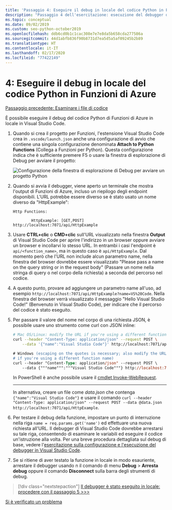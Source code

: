 ```yaml
---
title: 'Passaggio 4: Eseguire il debug in locale del codice Python in Funzioni di Azure con VS Code'
description: "Passaggio 4 dell'esercitazione: esecuzione del debugger di VS Code in locale per verificare il codice Python."
ms.topic: conceptual
ms.date: 09/02/2019
ms.custom: seo-python-october2019
ms.openlocfilehash: ddb6cd0b1c1cac308e7e7e8da5b658cda277586a
ms.sourcegitcommit: 44d1abfb836f90b8731d7ea5d5a5af09245b2b89
ms.translationtype: HT
ms.contentlocale: it-IT
ms.lasthandoff: 02/17/2020
ms.locfileid: "77422149"
---
```

# <a name="4-debug-the-azure-functions-python-code-locally"></a>4: Eseguire il debug in locale del codice Python in Funzioni di Azure

[Passaggio precedente: Esaminare i file di codice](tutorial-vs-code-serverless-python-03.md)

È possibile eseguire il debug del codice Python di Funzioni di Azure in locale in Visual Studio Code.

1. Quando si crea il progetto per Funzioni, l'estensione Visual Studio Code crea in `.vscode/launch.json` anche una configurazione di avvio che contiene una singola configurazione denominata **Attach to Python Functions** (Collega a Funzioni per Python). Questa configurazione indica che è sufficiente premere F5 o usare la finestra di esplorazione di Debug per avviare il progetto:

    ![Configurazione della finestra di esplorazione di Debug per avviare un progetto Python](media/tutorial-vs-code-serverless-python/configuration-to-start-a-python-project-for-debugging.png)

1. Quando si avvia il debugger, viene aperto un terminale che mostra l'output di Funzioni di Azure, incluso un riepilogo degli endpoint disponibili. L'URL potrebbe essere diverso se è stato usato un nome diverso da "HttpExample":

    ```output
    Http Functions:

            HttpExample: [GET,POST] http://localhost:7071/api/HttpExample
    ```

1. Usare **CTRL+clic** o **CMD+clic** sull'URL visualizzato nella finestra **Output** di Visual Studio Code per aprire l'indirizzo in un browser oppure avviare un browser e incollarvi lo stesso URL. In entrambi i casi l'endpoint è `api/<function_name>`, ma in questo caso è `api/HttpExample`. Dal momento però che l'URL non include alcun parametro name, nella finestra del browser dovrebbe essere visualizzato "Please pass a name on the query string or in the request body" (Passare un nome nella stringa di query o nel corpo della richiesta) a seconda del percorso nel codice.

1. A questo punto, provare ad aggiungere un parametro name all'uso, ad esempio `http://localhost:7071/api/HttpExample?name=VS%20Code`. Nella finestra del browser verrà visualizzato il messaggio "Hello Visual Studio Code!" (Benvenuto in Visual Studio Code), per indicare che il percorso del codice è stato eseguito.

1. Per passare il valore del nome nel corpo di una richiesta JSON, è possibile usare uno strumento come curl con JSON inline:

    ```bash
    # Mac OS/Linux: modify the URL if you're using a different function name
    curl --header "Content-Type: application/json" --request POST \
        --data '{"name":"Visual Studio Code"}' http://localhost:7071/api/HttpExample
    ```

    ```ps
    # Windows (escaping on the quotes is necessary; also modify the URL
    # if you're using a different function name)
    curl --header "Content-Type: application/json" --request POST \
        --data {"""name""":"""Visual Studio Code"""} http://localhost:7071/api/HttpExample
    ```

    In PowerShell è anche possibile usare il [cmdlet Invoke-WebRequest](/powershell/module/microsoft.powershell.utility/invoke-webrequest?view=powershell-6).

    ---

    In alternativa, creare un file come *data.json* che contenga `{"name":"Visual Studio Code"}` e usare il comando `curl --header "Content-Type: application/json" --request POST --data @data.json http://localhost:7071/api/HttpExample`.

1. Per testare il debug della funzione, impostare un punto di interruzione nella riga `name = req.params.get('name')` ed effettuare una nuova richiesta all'URL. Il debugger di Visual Studio Code dovrebbe arrestarsi su tale riga, consentendo di esaminare le variabili ed eseguire il codice un'istruzione alla volta. Per una breve procedura dettagliata sul debug di base, vedere l'[esercitazione sulla configurazione e l'esecuzione del debugger in Visual Studio Code](https://code.visualstudio.com/docs/python/python-tutorial#configure-and-run-the-debugger).

1. Se si ritiene di aver testato la funzione in locale in modo esauriente, arrestare il debugger usando n il comando di menu **Debug** > **Arresta debug** oppure il comando **Disconnect** sulla barra degli strumenti di debug.

> [!div class="nextstepaction"]
> [Il debugger è stato eseguito in locale: procedere con il passaggio 5 >>>](tutorial-vs-code-serverless-python-05.md)

[Si è verificato un problema](https://www.research.net/r/PWZWZ52?tutorial=vscode-functions-python&step=04-test-debug)
